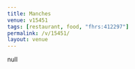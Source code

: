 ```yaml
---
title: Manches
venue: v15451
tags: [restaurant, food, "fhrs:412297"]
permalink: /v/15451/
layout: venue
---
```

null